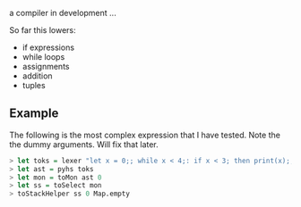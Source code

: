 a compiler in development  ...

So far this lowers:
- if expressions
- while loops
- assignments
- addition
- tuples
  
## Example
The following is the most complex expression that I have tested. Note the the dummy arguments. Will fix that later.

```haskell
> let toks = lexer "let x = 0;; while x < 4;: if x < 3; then print(x);; let x = x + 1;; else print(3);;"
> let ast = pyhs toks
> let mon = toMon ast 0
> let ss = toSelect mon
> toStackHelper ss 0 Map.empty
```

